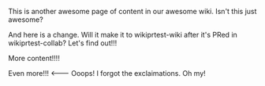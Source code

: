 This is another awesome page of content in our awesome wiki. Isn't this just awesome?

And here is a change. Will it make it to wikiprtest-wiki after it's PRed in
wikiprtest-collab? Let's find out!!!

More content!!!!

Even more!!! <--- Ooops! I forgot the exclaimations. Oh my!

